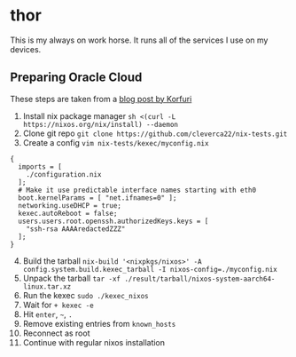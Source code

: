 # thor

This is my always on work horse. It runs all of the services I use on my devices.

## Preparing Oracle Cloud

These steps are taken from a [blog post by Korfuri](https://blog.korfuri.fr/posts/2022/08/nixos-on-an-oracle-free-tier-ampere-machine/)

1. Install nix package manager `sh <(curl -L https://nixos.org/nix/install) --daemon`
2. Clone git repo `git clone https://github.com/cleverca22/nix-tests.git`
3. Create a config `vim nix-tests/kexec/myconfig.nix`

```
{
  imports = [
    ./configuration.nix
  ];
  # Make it use predictable interface names starting with eth0
  boot.kernelParams = [ "net.ifnames=0" ];
  networking.useDHCP = true;
  kexec.autoReboot = false;
  users.users.root.openssh.authorizedKeys.keys = [
    "ssh-rsa AAAAredactedZZZ"
  ];
}
```

4. Build the tarball `nix-build '<nixpkgs/nixos>' -A config.system.build.kexec_tarball -I nixos-config=./myconfig.nix`
5. Unpack the tarball `tar -xf ./result/tarball/nixos-system-aarch64-linux.tar.xz`
6. Run the kexec `sudo ./kexec_nixos`
7. Wait for `+ kexec -e`
8. Hit `enter`, `~`, `.`
9. Remove existing entries from `known_hosts`
10. Reconnect as root
11. Continue with regular nixos installation
